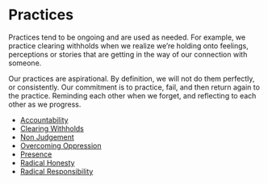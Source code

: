 # Practices

Practices tend to be ongoing and are used as needed. For example, we practice clearing withholds when we realize we’re holding onto feelings, perceptions or stories that are getting in the way of our connection with someone.

Our practices are aspirational. By definition, we will not do them perfectly, or consistently. Our commitment is to practice, fail, and then return again to the practice. Reminding each other when we forget, and reflecting to each other as we progress.

* [Accountability](/Practices/Accountability.md)
* [Clearing Withholds](/Practices/Clearing_Withholds.md)
* [Non Judgement](/Practices/Non_Judgement.md)
* [Overcoming Oppression](/Practices/Overcoming_Oppression.md)
* [Presence](/Practices/Presence.md)
* [Radical Honesty](/Practices/Radical_Honesty.md)
* [Radical Responsibility](/Practices/Radical_Responsibility.md)
